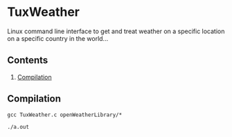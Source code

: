 # TuxWeather

Linux command line interface to get and treat weather on a specific location on a specific country in the world...

## Contents

1. [Compilation](#compilation)

<a name="compilation"></a>
## Compilation

```gcc TuxWeather.c openWeatherLibrary/*```

```./a.out```